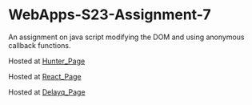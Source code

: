 # WebApps-S23-Assignment-7
An assignment on java script modifying the DOM and using anonymous callback functions.

Hosted at [Hunter_Page](https://44-563-web-apps-s23.github.io/44563-webapps-s23-assignment7-Maheshwarpa/hunter.html)

Hosted at [React_Page](https://44-563-web-apps-s23.github.io/44563-webapps-s23-assignment7-Maheshwarpa/react.html)

Hosted at [Delayq_Page](https://44-563-web-apps-s23.github.io/44563-webapps-s23-assignment7-Maheshwarpa/delayq.html)
